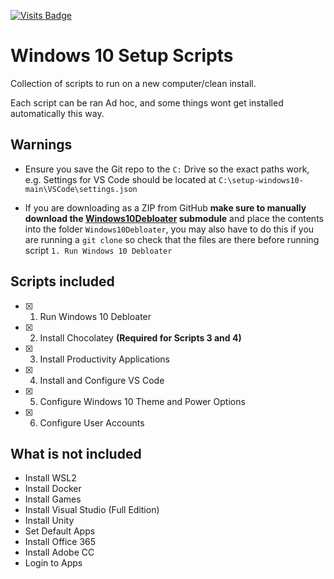 [![Visits Badge](https://badges.pufler.dev/visits/cooperj/setup-windows10)](https://pufler.dev/git-badges/)

# Windows 10 Setup Scripts

Collection of scripts to run on a new computer/clean install.

Each script can be ran Ad hoc, and some things wont get installed automatically this way.

## Warnings

- Ensure you save the Git repo to the `C:` Drive so the exact paths work, e.g. Settings for VS Code should be located at `C:\setup-windows10-main\VSCode\settings.json`

- If you are downloading as a ZIP from GitHub **make sure to manually download the [Windows10Debloater](https://github.com/Sycnex/Windows10Debloater) submodule** and place the contents into the folder `Windows10Debloater`, you may also have to do this if you are running a `git clone` so check that the files are there before running script `1. Run Windows 10 Debloater`

## Scripts included

- [x] 1. Run Windows 10 Debloater
- [x] 2. Install Chocolatey **(Required for Scripts 3 and 4)**
- [x] 3. Install Productivity Applications
- [x] 4. Install and Configure VS Code
- [x] 5. Configure Windows 10 Theme and Power Options
- [x] 6. Configure User Accounts

## What is not included

- Install WSL2
- Install Docker
- Install Games
- Install Visual Studio (Full Edition)
- Install Unity
- Set Default Apps
- Install Office 365
- Install Adobe CC
- Login to Apps
